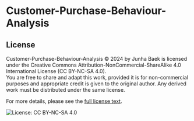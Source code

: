 # Customer-Purchase-Behaviour-Analysis

## License

Customer-Purchase-Behaviour-Analysis © 2024 by Junha Baek is licensed under the Creative Commons Attribution-NonCommercial-ShareAlike 4.0 International License (CC BY-NC-SA 4.0).  
You are free to share and adapt this work, provided it is for non-commercial purposes and appropriate credit is given to the original author. Any derived work must be distributed under the same license.

For more details, please see the [full license text](LICENSE).

![License: CC BY-NC-SA 4.0](https://img.shields.io/badge/License-CC%20BY--NC--SA%204.0-lightgrey.svg)
